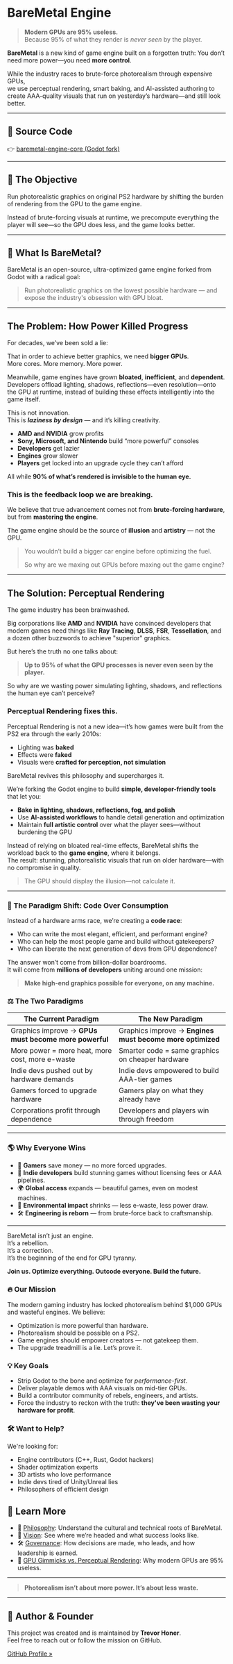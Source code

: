 # BareMetal Engine

> **Modern GPUs are 95% useless.**  
> Because 95% of what they render is *never seen* by the player.

**BareMetal** is a new kind of game engine built on a forgotten truth:
You don’t need more power—you need **more control**.

While the industry races to brute-force photorealism through expensive GPUs,  
we use perceptual rendering, smart baking, and AI-assisted authoring to  
create AAA-quality visuals that run on yesterday’s hardware—and still look better.

---

## 🔗 Source Code  
👉 [baremetal-engine-core (Godot fork)](https://github.com/baremetal-engine/baremetal-engine-core)

---

## 🎯 The Objective

Run photorealistic graphics on original PS2 hardware by shifting the burden of rendering from the GPU to the game engine.

Instead of brute-forcing visuals at runtime, we precompute everything the player will see—so the GPU does less, and the game looks better.

---

## 🔧 What Is BareMetal?
BareMetal is an open-source, ultra-optimized game engine forked from Godot with a radical goal:

> Run photorealistic graphics on the lowest possible hardware — and expose the industry's obsession with GPU bloat.

---

## The Problem: How Power Killed Progress

For decades, we’ve been sold a lie:

That in order to achieve better graphics, we need **bigger GPUs**.  
More cores. More memory. More power.

Meanwhile, game engines have grown **bloated**, **inefficient**, and **dependent**.  
Developers offload lighting, shadows, reflections—even resolution—onto the GPU at runtime, instead of building these effects intelligently into the game itself.

This is not innovation.  
This is _**laziness by design**_ — and it’s killing creativity.

- **AMD and NVIDIA** grow profits  
- **Sony, Microsoft, and Nintendo** build “more powerful” consoles  
- **Developers** get lazier  
- **Engines** grow slower  
- **Players** get locked into an upgrade cycle they can’t afford

All while **90% of what’s rendered is invisible to the human eye.**

### This is the feedback loop we are breaking.

We believe that true advancement comes not from **brute-forcing hardware**,  
but from **mastering the engine**.

The game engine should be the source of **illusion** and **artistry** — not the GPU.

> You wouldn’t build a bigger car engine before optimizing the fuel.  
>  
> So why are we maxing out GPUs before maxing out the game engine?

---

## The Solution: Perceptual Rendering

The game industry has been brainwashed.

Big corporations like **AMD** and **NVIDIA** have convinced developers that modern games need things like **Ray Tracing**, **DLSS**, **FSR**, **Tessellation**, and a dozen other buzzwords to achieve "superior" graphics.

But here’s the truth no one talks about:

> **Up to 95% of what the GPU processes is never even seen by the player.**

So why are we wasting power simulating lighting, shadows, and reflections the human eye can’t perceive?

### Perceptual Rendering fixes this.

Perceptual Rendering is not a new idea—it’s how games were built from the PS2 era through the early 2010s:
- Lighting was **baked**
- Effects were **faked**
- Visuals were **crafted for perception, not simulation**

BareMetal revives this philosophy and supercharges it.

We’re forking the Godot engine to build **simple, developer-friendly tools** that let you:
- **Bake in lighting, shadows, reflections, fog, and polish**
- Use **AI-assisted workflows** to handle detail generation and optimization
- Maintain **full artistic control** over what the player sees—without burdening the GPU

Instead of relying on bloated real-time effects, BareMetal shifts the workload back to the **game engine**, where it belongs.  
The result: stunning, photorealistic visuals that run on older hardware—with no compromise in quality.

> The GPU should display the illusion—not calculate it.

---

### 🧠 The Paradigm Shift: Code Over Consumption

Instead of a hardware arms race, we’re creating a **code race**:
- Who can write the most elegant, efficient, and performant engine?
- Who can help the most people game and build without gatekeepers?
- Who can liberate the next generation of devs from GPU dependence?

The answer won’t come from billion-dollar boardrooms.  
It will come from **millions of developers** uniting around one mission:  
> **Make high-end graphics possible for everyone, on any machine.**

### ⚖️ The Two Paradigms

| **The Current Paradigm**                                     | **The New Paradigm**                                               |
|--------------------------------------------------------------|----------------------------------------------------------------------|
| Graphics improve → **GPUs must become more powerful**        | Graphics improve → **Engines must become more optimized**           |
| More power = more heat, more cost, more e-waste              | Smarter code = same graphics on cheaper hardware                    |
| Indie devs pushed out by hardware demands                    | Indie devs empowered to build AAA-tier games                        |
| Gamers forced to upgrade hardware                            | Gamers play on what they already have                               |
| Corporations profit through dependence                       | Developers and players win through freedom                          |

---

### 🌎 Why Everyone Wins

- 💸 **Gamers** save money — no more forced upgrades.
- 🚀 **Indie developers** build stunning games without licensing fees or AAA pipelines.
- 🌍 **Global access** expands — beautiful games, even on modest machines.
- 🔌 **Environmental impact** shrinks — less e-waste, less power draw.
- 🛠 **Engineering is reborn** — from brute-force back to craftsmanship.

---

BareMetal isn’t just an engine.  
It’s a rebellion.  
It’s a correction.  
It’s the beginning of the end for GPU tyranny.

**Join us. Optimize everything. Outcode everyone. Build the future.**

### 🔥 Our Mission

The modern gaming industry has locked photorealism behind $1,000 GPUs and wasteful engines. We believe:

- Optimization is more powerful than hardware.
- Photorealism should be possible on a PS2.
- Game engines should empower creators — not gatekeep them.
- The upgrade treadmill is a lie. Let’s prove it.

### 💡 Key Goals

- Strip Godot to the bone and optimize for *performance-first*.
- Deliver playable demos with AAA visuals on mid-tier GPUs.
- Build a contributor community of rebels, engineers, and artists.
- Force the industry to reckon with the truth: **they've been wasting your hardware for profit**.

### 🛠 Want to Help?

We're looking for:

- Engine contributors (C++, Rust, Godot hackers)
- Shader optimization experts
- 3D artists who love performance
- Indie devs tired of Unity/Unreal lies
- Philosophers of efficient design

## 📖 Learn More

- 🧠 [Philosophy](PHILOSOPHY.md): Understand the cultural and technical roots of BareMetal.
- 🎯 [Vision](VISION.md): See where we’re headed and what success looks like.
- 🛠️ [Governance](GOVERNANCE.md): How decisions are made, who leads, and how leadership is earned.
- 📄 [GPU Gimmicks vs. Perceptual Rendering](GPU-Gimmick-Breakdown.md): Why modern GPUs are 95% useless.


---
> **Photorealism isn’t about more power. It’s about less waste.**

---

## 👤 Author & Founder

This project was created and is maintained by **Trevor Honer**.  
Feel free to reach out or follow the mission on GitHub.

[GitHub Profile »](https://github.com/baremetal-engine)

